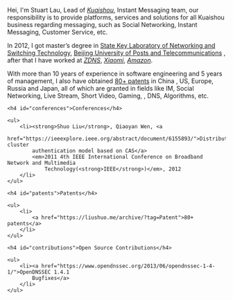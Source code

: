 
<div class="en post-container">
    <p>
    Hei, I'm Stuart Lau, Lead of <a href="https://www.kuaishou.com/"><i>Kuaishou</i></a>, 
    Instant Messaging team, our responsibility is to provide
    platforms, services and solutions for all Kuaishou business regarding messaging, such as 
    Social Networking, Instant Messaging, Customer Service, etc.
    </p>
    <p> 
     In 2012, I got master’s degree in <a href="https://sklnst.bupt.edu.cn/">State Key
      Laboratory of Networking and Switching Technology</a>,
     <a href="https://www.bupt.edu.cn/">Beijing University of Posts and Telecommunications</a>  
     , after that I have worked at 
     <a href="https://www.zdns.cn/"><i>ZDNS</i></a>,
             <a href="https://www.mi.com/index.html"><i>Xiaomi</i></a>,
             <a href="https://www.amazon.com/"><i>Amazon</i></a>.
    </p>
    <p>
    With more than 10 years of experience in software engineering and 5 years of management, I also have
     obtained <a href="https://stuartlau.github.io/archive/?tag=Patent">80+ patents</a> in China
     , US, Europe, Russia and Japan, all of which
      are granted in fields like IM, Social Networking, Live Stream, Short Video, Gaming, , DNS, Algorithms, etc.
    </p>

    <h4 id="conferences">Conferences</h4>

    <ul>
        <li><strong>Shuo Liu</strong>, Qiaoyan Wen, <a
                href="https://ieeexplore.ieee.org/abstract/document/6155893/">Distributed cluster
            authentication model based on CAS</a>
            <em>2011 4th IEEE International Conference on Broadband Network and Multimedia
                Technology(<strong>IEEE</strong>)</em>, 2012
        </li>
    </ul>

    <h4 id="patents">Patents</h4>

    <ul>
        <li>
            <a href="https://liushuo.me/archive/?tag=Patent">80+ patents</a>
        </li>
    </ul>

    <h4 id="contributions">Open Source Contributions</h4>

    <ul>
        <li><a href="https://www.opendnssec.org/2013/06/opendnssec-1-4-1/">OpenDNSSEC 1.4.1
            Bugfixes</a>
        </li>
    </ul>

</div>